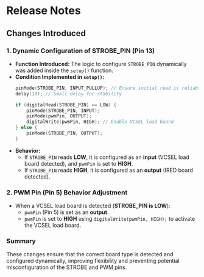 # Release Notes

## Changes Introduced

### 1. Dynamic Configuration of STROBE_PIN (Pin 13)
- **Function Introduced:** The logic to configure `STROBE_PIN` dynamically was added inside the `setup()` function.
- **Condition Implemented in `setup()`:**
  ```cpp
  pinMode(STROBE_PIN, INPUT_PULLUP); // Ensure initial read is reliable
  delay(10); // Small delay for stability
  
  if (digitalRead(STROBE_PIN) == LOW) {
      pinMode(STROBE_PIN, INPUT);
      pinMode(pwmPin, OUTPUT);
      digitalWrite(pwmPin, HIGH); // Enable VCSEL load board
  } else {
      pinMode(STROBE_PIN, OUTPUT);
  }
  ```
- **Behavior:**
  - If `STROBE_PIN` reads **LOW**, it is configured as an **input** (VCSEL load board detected), and `pwmPin` is set to **HIGH**.
  - If `STROBE_PIN` reads **HIGH**, it is configured as an **output** (IRED board detected).

### 2. PWM Pin (Pin 5) Behavior Adjustment
- When a VCSEL load board is detected (**STROBE_PIN is LOW**):
  - `pwmPin` (Pin 5) is set as an **output**.
  - `pwmPin` is set to **HIGH** using `digitalWrite(pwmPin, HIGH);` to activate the VCSEL load board.

### Summary
These changes ensure that the correct board type is detected and configured dynamically, improving flexibility and preventing potential misconfiguration of the STROBE and PWM pins.

